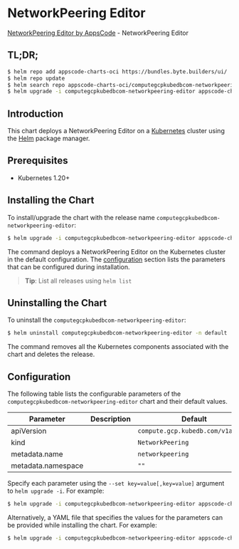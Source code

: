# NetworkPeering Editor

[NetworkPeering Editor by AppsCode](https://byte.builders) - NetworkPeering Editor

## TL;DR;

```bash
$ helm repo add appscode-charts-oci https://bundles.byte.builders/ui/
$ helm repo update
$ helm search repo appscode-charts-oci/computegcpkubedbcom-networkpeering-editor --version=v0.4.20
$ helm upgrade -i computegcpkubedbcom-networkpeering-editor appscode-charts-oci/computegcpkubedbcom-networkpeering-editor -n default --create-namespace --version=v0.4.20
```

## Introduction

This chart deploys a NetworkPeering Editor on a [Kubernetes](http://kubernetes.io) cluster using the [Helm](https://helm.sh) package manager.

## Prerequisites

- Kubernetes 1.20+

## Installing the Chart

To install/upgrade the chart with the release name `computegcpkubedbcom-networkpeering-editor`:

```bash
$ helm upgrade -i computegcpkubedbcom-networkpeering-editor appscode-charts-oci/computegcpkubedbcom-networkpeering-editor -n default --create-namespace --version=v0.4.20
```

The command deploys a NetworkPeering Editor on the Kubernetes cluster in the default configuration. The [configuration](#configuration) section lists the parameters that can be configured during installation.

> **Tip**: List all releases using `helm list`

## Uninstalling the Chart

To uninstall the `computegcpkubedbcom-networkpeering-editor`:

```bash
$ helm uninstall computegcpkubedbcom-networkpeering-editor -n default
```

The command removes all the Kubernetes components associated with the chart and deletes the release.

## Configuration

The following table lists the configurable parameters of the `computegcpkubedbcom-networkpeering-editor` chart and their default values.

|     Parameter      | Description |                   Default                    |
|--------------------|-------------|----------------------------------------------|
| apiVersion         |             | <code>compute.gcp.kubedb.com/v1alpha1</code> |
| kind               |             | <code>NetworkPeering</code>                  |
| metadata.name      |             | <code>networkpeering</code>                  |
| metadata.namespace |             | <code>""</code>                              |


Specify each parameter using the `--set key=value[,key=value]` argument to `helm upgrade -i`. For example:

```bash
$ helm upgrade -i computegcpkubedbcom-networkpeering-editor appscode-charts-oci/computegcpkubedbcom-networkpeering-editor -n default --create-namespace --version=v0.4.20 --set apiVersion=compute.gcp.kubedb.com/v1alpha1
```

Alternatively, a YAML file that specifies the values for the parameters can be provided while
installing the chart. For example:

```bash
$ helm upgrade -i computegcpkubedbcom-networkpeering-editor appscode-charts-oci/computegcpkubedbcom-networkpeering-editor -n default --create-namespace --version=v0.4.20 --values values.yaml
```
